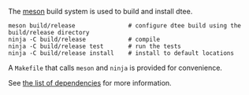 The [meson](https://mesonbuild.com/) build system is used to build and install dtee.

    meson build/release               # configure dtee build using the build/release directory
    ninja -C build/release            # compile
    ninja -C build/release test       # run the tests
    ninja -C build/release install    # install to default locations

A `Makefile` that calls `meson` and `ninja` is provided for convenience.

See [the list of dependencies](docs/dependencies.rst) for more information.
